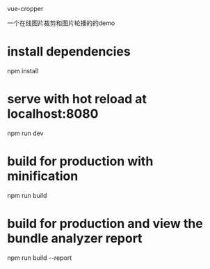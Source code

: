 vue-cropper

一个在线图片裁剪和图片轮播的的demo


# install dependencies
npm install

# serve with hot reload at localhost:8080
npm run dev

# build for production with minification
npm run build

# build for production and view the bundle analyzer report
npm run build --report
```


